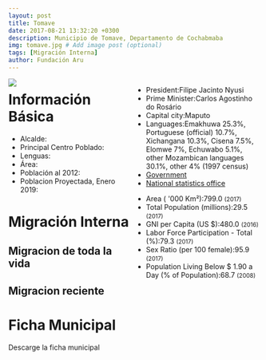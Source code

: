 ```yaml
---
layout: post
title: Tomave
date: 2017-08-21 13:32:20 +0300
description: Municipio de Tomave, Departamento de Cochabmaba
img: tomave.jpg # Add image post (optional)
tags: [Migración Interna]
author: Fundación Aru
---
```


<div style="float: left; width: 50%;">

<img src="https://arufoundation.github.io/oim-aru//assets/img/mun020302.pdf" />

</div>

<div style="float: right; width: 50%;">
	<ul><!-- left column -->
			<li><span>President:</span>Filipe Jacinto Nyusi</li>
			<li><span>Prime Minister:</span>Carlos Agostinho do Rosário</li>
				<li>
					<span>Capital city:</span>Maputo 
				</li>
				<li>
					<span>Languages:</span>Emakhuwa 25.3%, Portuguese (official) 10.7%, Xichangana 10.3%, Cisena 7.5%, Elomwe 7%, Echuwabo 5.1%, other Mozambican languages 30.1%, other 4% (1997 census) 
				</li>
				<li class="start-of-group">
					<a href="http://www.portaldogoverno.gov.mz/" target="_blank" rel="nofollow">Government</a>
				</li>
				<li>
					<a href="http://www.ine.gov.mz/" target="_blank" rel="nofollow">National statistics office</a>
				</li>
	</ul>
	<ul><!-- right column -->
				<li>
					<span>Area ( &#39;000 Km&#178;):</span>799.0 <small>(2017)</small>
				</li>
				<li>
					<span>Total Population (millions):</span>29.5 <small>(2017)</small>
				</li>
				<li class="start-of-group">
					<span>GNI per Capita (US $):</span>480.0 <small>(2016)</small>
				</li>
				<li>
					<span>Labor Force Participation - Total (%):</span>79.3 <small>(2017)</small>
				</li>
				<li>
					<span>Sex Ratio (per 100 female):</span>95.9 <small>(2017)</small>
				</li>
				<li>
					<span>Population Living Below $ 1.90 a  Day (% of Population):</span>68.7 <small>(2008)</small>
				</li>
	</ul>
</div>	



# Información Básica

* Alcalde: 
* Principal Centro Poblado:
* Lenguas: 
* Área:
* Población al 2012:
* Poblacion Proyectada, Enero 2019:

# Migración Interna

## Migracion de toda la vida

## Migracion reciente

# Ficha Municipal
Descarge la ficha municipal